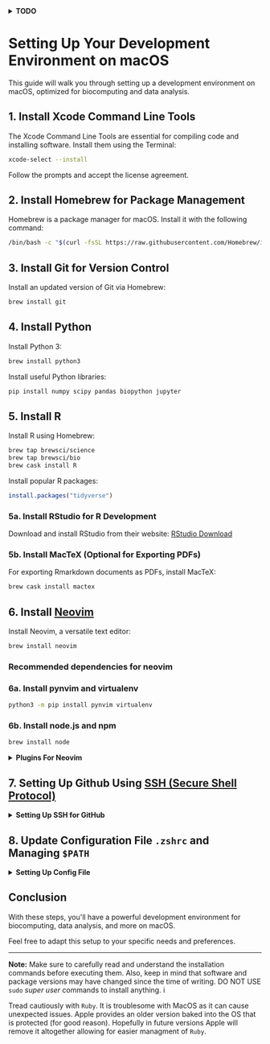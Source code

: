 
<details>
  <summary><strong>TODO</strong></summary>

> Author: @Eldo  
>> Edited: @Eldo 8/25/23 
----
>#### Active Activity ####

- [ ] Update doc to reflect latest osx set up 
- [ ] Make a install file to set up a new mac  

>#### Completed Activity ✓ ####

------
</details>


# Setting Up Your Development Environment on macOS

This guide will walk you through setting up a development environment on macOS, optimized for biocomputing and data analysis.

## 1. Install Xcode Command Line Tools

The Xcode Command Line Tools are essential for compiling code and installing software. Install them using the Terminal:

```bash
xcode-select --install
```

Follow the prompts and accept the license agreement.

## 2. Install Homebrew for Package Management

Homebrew is a package manager for macOS. Install it with the following command:

```bash
/bin/bash -c "$(curl -fsSL https://raw.githubusercontent.com/Homebrew/install/master/install.sh)"
```

## 3. Install Git for Version Control

Install an updated version of Git via Homebrew:

```bash
brew install git
```

## 4. Install Python

Install Python 3:

```bash
brew install python3
```

Install useful Python libraries:

```bash
pip install numpy scipy pandas biopython jupyter
```

## 5. Install R

Install R using Homebrew:

```bash
brew tap brewsci/science
brew tap brewsci/bio
brew cask install R
```

Install popular R packages:

```R
install.packages("tidyverse")
```

### 5a. Install RStudio for R Development

Download and install RStudio from their website: [RStudio Download](https://www.rstudio.com/products/rstudio/download/)

### 5b. Install MacTeX (Optional for Exporting PDFs)

For exporting Rmarkdown documents as PDFs, install MacTeX:

```bash
brew cask install mactex
```

## 6. Install [Neovim](https://neovim.io)  

Install Neovim, a versatile text editor:

```bash
brew install neovim 
```
### Recommended dependencies for neovim

### 6a. Install pynvim and virtualenv 

```bash
python3 -m pip install pynvim virtualenv
```

### 6b. Install node.js and npm  

```bash
brew install node 
```

<details>
  <summary><strong>Plugins For Neovim</strong></summary>

### Installing [Plugins](https://dotfyle.com/neovim/plugins/trending) for neovim 

To enhance your Neovim experience, you can install plugins using a plugin manager. One of the most popular and user-friendly plugin managers is **vim-plug**. Here's how to set it up:

1. **Install [vim-plug](https://github.com/junegunn/vim-plug):**

   Open your terminal and run the following command to download vim-plug:

   ```bash
   curl -fLo ~/.config/nvim/autoload/plug.vim --create-dirs \
       https://raw.githubusercontent.com/junegunn/vim-plug/master/plug.vim
   ```

   This command installs the `plug.vim` script in the appropriate directory.

2. **Configure Plugins:**

   In your Neovim configuration file (`~/.config/nvim/init.vim` for Vimscript or `~/.config/nvim/init.lua` for Lua), add the following lines to define the plugins you want to install:

   ```vim
   " ~/.config/nvim/init.vim (Vimscript)
   " or
   " ~/.config/nvim/init.lua (Lua)

   call plug#begin('~/.config/nvim/plugged')

   " Example plugin installation
   Plug 'vim-airline/vim-airline'

   " Add more plugins here

   call plug#end()
   ```

   Replace `'vim-airline/vim-airline'` with the GitHub repository URLs of the plugins you want to install.

3. **Install Plugins:**

   Open Neovim and run the following command within the editor:

   ```vim
   :PlugInstall
   ```

   This will download and install the plugins specified in your configuration.

4. **Update and Manage Plugins:**

   To update your installed plugins, use the following command in Neovim:

   ```vim
   :PlugUpdate
   ```

   To remove a plugin, delete or comment out the corresponding `Plug` line in your configuration and run `:PlugClean` to remove the unused plugin files.

5. **Reopen Neovim:**

   After installing or updating plugins, restart Neovim for the changes to take effect.

That's it! You've set up vim-plug and installed plugins to enhance your Neovim environment. You can find various plugins on GitHub that cater to your specific development needs.

### Here is a vanilla version to get you started. Copy the below to your `~/.config/nvim/init.vim`: 

```vim
" Specify path to Python 3 interpretor
let g:python3_host_prog = '/usr/local/bin/python3'

" Diable provider and warnings for ruby 
let g:loaded_ruby_provider = 0

" Diable provider and warnings for pearl (cpan) 
let g:loaded_pearl_provider = 0

" VimPlugin manager https://github.com/junegunn/vim-plug

call plug#begin()
" The default plugin directory will be as follows:
"   - Vim (Linux/macOS): '~/.vim/plugged'
"   - Vim (Windows): '~/vimfiles/plugged'
"   - Neovim (Linux/macOS/Windows): stdpath('data') . '/plugged'
" You can specify a custom plugin directory by passing it as the argument
"   - e.g. `call plug#begin('~/.vim/plugged')`
"   - Avoid using standard Vim directory names like 'plugin'

" Make sure you use single quotes

" markdown preview https://dotfyle.com/plugins/iamcco/markdown-preview.nvim
Plug 'iamcco/markdown-preview.nvim', { 'do': 'cd app && yarn install' }

" Shorthand notation; fetches https://github.com/junegunn/vim-easy-align
Plug 'junegunn/vim-easy-align'

" Any valid git URL is allowed
Plug 'https://github.com/junegunn/vim-github-dashboard.git'

" Multiple Plug commands can be written in a single line using | separators
Plug 'SirVer/ultisnips' | Plug 'honza/vim-snippets'

" On-demand loading
Plug 'preservim/nerdtree', { 'on': 'NERDTreeToggle' }
Plug 'tpope/vim-fireplace', { 'for': 'clojure' }

" Using a non-default branch
Plug 'rdnetto/YCM-Generator', { 'branch': 'stable' }

" Using a tagged release; wildcard allowed (requires git 1.9.2 or above)
Plug 'fatih/vim-go', { 'tag': '*' }

" Plugin options
Plug 'nsf/gocode', { 'tag': 'v.20150303', 'rtp': 'vim' }

" Plugin outside ~/.vim/plugged with post-update hook
Plug 'junegunn/fzf', { 'dir': '~/.fzf', 'do': './install --all' }

" Unmanaged plugin (manually installed and updated)
Plug '~/my-prototype-plugin'

" Initialize plugin system
" - Automatically executes `filetype plugin indent on` and `syntax enable`.
call plug#end()
" You can revert the settings after the call like so:
"   filetype indent off   " Disable file-type-specific indentation
"   syntax off            " Disable syntax highlighting:

```
------
</details>


## 7. Setting Up Github Using [SSH (Secure Shell Protocol)](https://docs.github.com/en/authentication/connecting-to-github-with-ssh/generating-a-new-ssh-key-and-adding-it-to-the-ssh-agent) 


<details>
  <summary><strong>Setting Up SSH for GitHub</strong></summary>

Using SSH keys for GitHub allows you to securely authenticate and communicate with your GitHub repositories without needing to enter your username and password each time. Here's how to set it up:

1. **Check for Existing SSH Key:**

   First, check if you already have an SSH key pair. Open your terminal and run:

   ```bash
   ls -al ~/.ssh
   ```

   Look for files named `id_rsa` and `id_rsa.pub`. If you have them, you already have an SSH key pair and can skip to step 4. If not, proceed to the next step.

2. **Generate a New SSH Key:**

   To generate a new SSH key, run the following command:

   ```bash
   ssh-keygen -t rsa -b 4096 -C "your_email@example.com"
   ```

   Replace `"your_email@example.com"` with your GitHub-associated email address. You can press Enter to accept the default file location (`~/.ssh/id_rsa`) and passphrase (or set a passphrase if you prefer added security).

3. **Add Your SSH Key to the ssh-agent:**

   Start the ssh-agent in the background:

   ```bash
   eval "$(ssh-agent -s)"
   ```

   Add your private key to the ssh-agent:

   ```bash
   ssh-add ~/.ssh/id_rsa
   ```

4. **Add SSH Key to Your GitHub Account:**

   Copy your public SSH key to your clipboard:

   ```bash
   pbcopy < ~/.ssh/id_rsa.pub
   ```

   - Visit GitHub and log in to your account.
   - Go to your profile settings.
   - Click "SSH and GPG keys" in the left sidebar.
   - Click "New SSH key" or "Add SSH key."
   - Give your key a meaningful title, like "MacBook SSH Key."
   - Paste the key into the "Key" field.

5. **Test the Connection:**

   To test that everything is set up correctly, run:

   ```bash
   ssh -T git@github.com
   ```

   You might see a message like `Hi username! You've successfully authenticated...`, which means your SSH key is properly configured.

6. **Configure Git to Use SSH:**

   Now, configure Git to use SSH URLs for your repositories. In your terminal, run:

   ```bash
   git config --global url."git@github.com:".insteadOf "https://github.com/"
   ```

   This ensures that when you clone or work with repositories, Git uses the SSH protocol.

That's it! You've successfully set up SSH for GitHub. From now on, you can use Git and interact with your GitHub repositories without needing to enter your username and password each time.

------
</details>


## 8. Update Configuration File `.zshrc` and Managing `$PATH` 

<details>
  <summary><strong>Setting Up Config File</strong></summary>

Here's a step-by-step guide on how to create a `.zshrc` file and ensure that correct paths are included in your `$PATH` to ensure that dependencies can be called:

### Creating `.zshrc` and Managing `$PATH`

Your `.zshrc` file is a configuration file for the Zsh shell. It allows you to customize your shell environment, including setting up paths for executable files (like binaries and scripts) to ensure your dependencies can be called. Here's how to create and manage it:

1. **Check if `.zshrc` Exists:**

   First, check if you already have a `.zshrc` file in your home directory. Open your terminal and run:

   ```bash
   ls -al ~/.zshrc
   ```

   If you see the file listed, you already have one and can proceed to step 4. If not, continue to the next step.

2. **Create `.zshrc` File:**

   To create a new `.zshrc` file, run:

   ```bash
   touch ~/.zshrc
   ```

   This command creates an empty `.zshrc` file in your home directory.

3. **Edit `.zshrc` File:**

   Open the `.zshrc` file using a text editor of your choice. You can use the `nvim` editor in your terminal:

   ```bash
   nvim ~/.zshrc
   ```
4. **Add Paths to `$PATH`:**

   Inside the `.zshrc` file, you'll set up your `$PATH` variable to include the correct paths for your installed software and dependencies. For example, if you installed Python, Node.js, and other tools, you'll need to include their executable paths.

   Here's an example of how you might update your `$PATH`:

   ```bash
   export PATH="/usr/local/bin:/usr/local/sbin:$PATH"
   ```

   You should include paths where your dependencies' executables are located. Separate paths with colons (`:`).

5. **Save and Apply Changes:**

   After editing the `.zshrc` file, save your changes and close the text editor.

   In your terminal, apply the changes by running:

   ```bash
   source ~/.zshrc
   ```

   This command reloads the configuration, making the updated `$PATH` immediately effective.

6. **Test Your Changes:**

   To verify that your `$PATH` is correctly configured, you can run commands for the installed software. For instance, you should be able to run `python3`, `node`, and other commands without specifying their full paths.

That's it! You've created and configured your `.zshrc` file to ensure that the correct paths are included in your `$PATH`, allowing you to call dependencies without issues. Remember to adapt the paths in the example to match your actual installed software locations.

### Below is an Example Config File

```bash
### Example Config File 
# System Paths
# Set system paths including brew dependencies, system bins, and more
export PATH="/usr/local/bin:/usr/bin:/bin:/usr/sbin:/sbin:$PATH"

# Custom Prompt
# Configure a custom terminal prompt
export PS1="peace:"

# Java Configuration
# Set JAVA_HOME and add Java's bin directory to the PATH
export JAVA_HOME="/Library/Java/JavaVirtualMachines/jdk1.8.0_161.jdk/Contents/Home"
export PATH="$JAVA_HOME/bin:$PATH"

# Color Configuration
# Configure color output and color scheme
export CLICOLOR=1
export LSCOLORS=ExFxCxDxBxegedabagacad

# Colorized ls Aliases
# Add aliases for colorized listing
alias ls='ls -G'
alias ll='ls -lG'

```


------
</details>


## Conclusion

With these steps, you'll have a powerful development environment for biocomputing, data analysis, and more on macOS.

Feel free to adapt this setup to your specific needs and preferences.

---

**Note:** Make sure to carefully read and understand the installation commands before executing them. Also, keep in mind that software and package versions may have changed since the time of writing. DO NOT USE `sudo` _super user_ commands to install anything. i

Tread cautiously with `Ruby`. It is troublesome with MacOS as it can cause unexpected issues. Apple provides an older version baked into the OS that is protected (for good reason). Hopefully in future versions Apple will remove it altogether allowing for easier managment of `Ruby`. 

